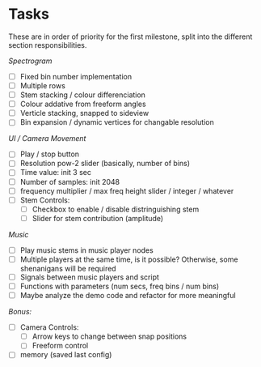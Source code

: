 # Tasks

These are in order of priority for the first milestone, split into the different section responsibilities.

*Spectrogram*
- [ ] Fixed bin number implementation
- [ ] Multiple rows
- [ ] Stem stacking / colour differenciation
- [ ] Colour addative from freeform angles
- [ ] Verticle stacking, snapped to sideview
- [ ] Bin expansion / dynamic vertices for changable resolution

*UI / Camera Movement*
- [ ] Play / stop button
- [ ] Resolution pow-2 slider (basically, number of bins)
- [ ] Time value: init 3 sec
- [ ] Number of samples: init 2048
- [ ] frequency multiplier / max freq height slider / integer / whatever
- [ ] Stem Controls:
  - [ ] Checkbox to enable / disable distringuishing stem
  - [ ] Slider for stem contribution (amplitude)

*Music*
- [ ] Play music stems in music player nodes
- [ ] Multiple players at the same time, is it possible? Otherwise, some shenanigans will be required
- [ ] Signals between music players and script
- [ ] Functions with parameters (num secs, freq bins / num bins)
- [ ] Maybe analyze the demo code and refactor for more meaningful

*Bonus:*
- [ ] Camera Controls:
  - [ ] Arrow keys to change between snap positions
  - [ ] Freeform control
- [ ] memory (saved last config)
